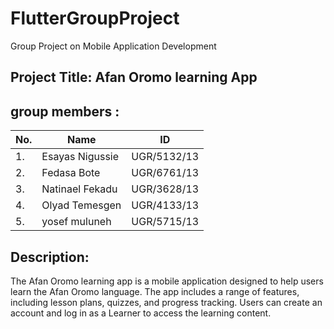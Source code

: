 # FlutterGroupProject
Group Project on Mobile Application Development <br/>
## Project Title: Afan Oromo learning App
## group members :<br/>
|No.|Name|ID|
| --- | --- | --- | 
|1.| Esayas Nigussie| UGR/5132/13|
|2.| Fedasa Bote| UGR/6761/13|
|3.| Natinael Fekadu| UGR/3628/13|
|4.|Olyad Temesgen| UGR/4133/13|
|5.| yosef muluneh| UGR/5715/13|

## Description: <br/>
The Afan Oromo learning app is a mobile application designed to help users learn the Afan Oromo language. 
The app includes a range of features, including lesson plans, quizzes, and progress tracking. Users can create an account and log in
as a Learner to access the learning content.


